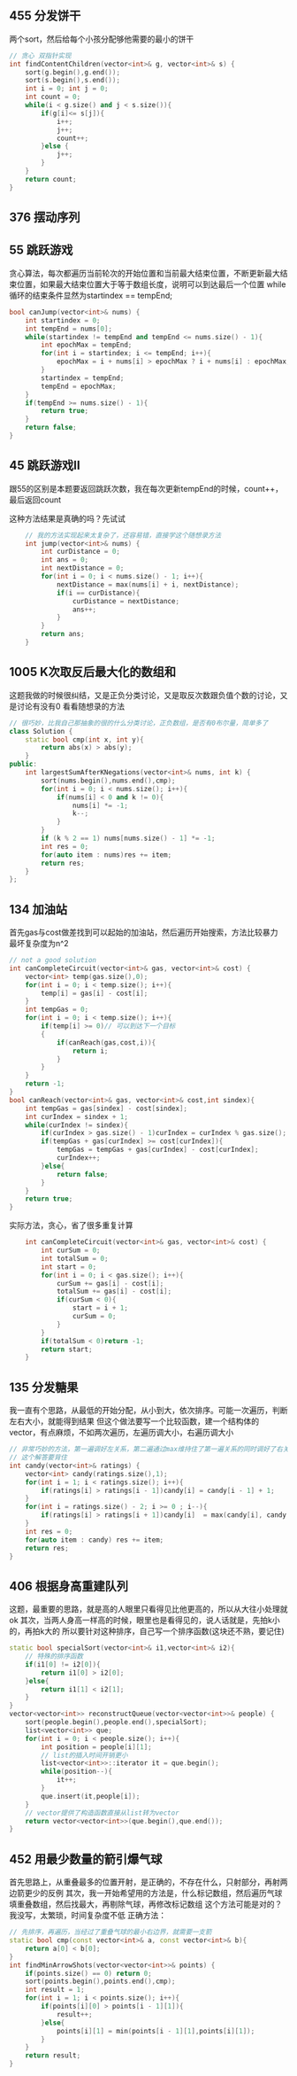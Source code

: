 ## 455 分发饼干
两个sort，然后给每个小孩分配够他需要的最小的饼干

```CPP
// 贪心 双指针实现
int findContentChildren(vector<int>& g, vector<int>& s) {
    sort(g.begin(),g.end());
    sort(s.begin(),s.end());
    int i = 0; int j = 0;
    int count = 0;
    while(i < g.size() and j < s.size()){
        if(g[i]<= s[j]){
            i++;
            j++;
            count++;
        }else {
            j++;
        }
    }
    return count;
}
```

## 376 摆动序列


## 55 跳跃游戏
贪心算法，每次都遍历当前轮次的开始位置和当前最大结束位置，不断更新最大结束位置，如果最大结束位置大于等于数组长度，说明可以到达最后一个位置
while循环的结束条件显然为startindex == tempEnd;
```CPP
bool canJump(vector<int>& nums) {
    int startindex = 0;
    int tempEnd = nums[0];
    while(startindex != tempEnd and tempEnd <= nums.size() - 1){
        int epochMax = tempEnd;
        for(int i = startindex; i <= tempEnd; i++){
            epochMax = i + nums[i] > epochMax ? i + nums[i] : epochMax;
        }
        startindex = tempEnd;
        tempEnd = epochMax;
    }
    if(tempEnd >= nums.size() - 1){
        return true;
    }
    return false;
}
```

## 45 跳跃游戏II
跟55的区别是本题要返回跳跃次数，我在每次更新tempEnd的时候，count++，最后返回count

这种方法结果是真确的吗？先试试
```CPP
    // 我的方法实现起来太复杂了，还容易错，直接学这个随想录方法
    int jump(vector<int>& nums) {
        int curDistance = 0;
        int ans = 0;
        int nextDistance = 0;
        for(int i = 0; i < nums.size() - 1; i++){
            nextDistance = max(nums[i] + i, nextDistance);
            if(i == curDistance){
                curDistance = nextDistance;
                ans++;
            }
        }
        return ans;
    }
```

## 1005 K次取反后最大化的数组和
这题我做的时候很纠结，又是正负分类讨论，又是取反次数跟负值个数的讨论，又是讨论有没有0
看看随想录的方法
```CPP
// 很巧妙，比我自己那抽象的很的什么分类讨论，正负数组，是否有0布尔量，简单多了
class Solution {
    static bool cmp(int x, int y){
        return abs(x) > abs(y);
    }
public:
    int largestSumAfterKNegations(vector<int>& nums, int k) {
        sort(nums.begin(),nums.end(),cmp);
        for(int i = 0; i < nums.size(); i++){
            if(nums[i] < 0 and k != 0){
                nums[i] *= -1;
                k--;
            }
        }
        if (k % 2 == 1) nums[nums.size() - 1] *= -1;
        int res = 0;
        for(auto item : nums)res += item;
        return res;
    }
};
```

## 134 加油站
首先gas与cost做差找到可以起始的加油站，然后遍历开始搜索，方法比较暴力
最坏复杂度为n^2
```CPP
// not a good solution
int canCompleteCircuit(vector<int>& gas, vector<int>& cost) {
    vector<int> temp(gas.size(),0);
    for(int i = 0; i < temp.size(); i++){
        temp[i] = gas[i] - cost[i];
    }
    int tempGas = 0;
    for(int i = 0; i < temp.size(); i++){
        if(temp[i] >= 0)// 可以到达下一个目标
        {
            if(canReach(gas,cost,i)){
                return i;
            }
        }
    }
    return -1;
}
bool canReach(vector<int>& gas, vector<int>& cost,int sindex){
    int tempGas = gas[sindex] - cost[sindex];
    int curIndex = sindex + 1;
    while(curIndex != sindex){
        if(curIndex > gas.size() - 1)curIndex = curIndex % gas.size();
        if(tempGas + gas[curIndex] >= cost[curIndex]){
            tempGas = tempGas + gas[curIndex] - cost[curIndex];
            curIndex++;
        }else{
            return false;
        }
    }
    return true;
}
```
实际方法，贪心，省了很多重复计算
```CPP
    int canCompleteCircuit(vector<int>& gas, vector<int>& cost) {
        int curSum = 0;
        int totalSum = 0;
        int start = 0;
        for(int i = 0; i < gas.size(); i++){
            curSum += gas[i] - cost[i];
            totalSum += gas[i] - cost[i];
            if(curSum < 0){
                start = i + 1;
                curSum = 0;
            }
        }
        if(totalSum < 0)return -1;
        return start;
    }  
```

## 135 分发糖果
我一直有个思路，从最低的开始分配，从小到大，依次排序。可能一次遍历，判断左右大小，就能得到结果
但这个做法要写一个比较函数，建一个结构体的vector，有点麻烦，不如两次遍历，左遍历调大小，右遍历调大小
```CPP
// 非常巧妙的方法，第一遍调好左关系，第二遍通过max维持住了第一遍关系的同时调好了右关系
// 这个解答要背住
int candy(vector<int>& ratings) {
    vector<int> candy(ratings.size(),1);
    for(int i = 1; i < ratings.size(); i++){
        if(ratings[i] > ratings[i - 1])candy[i] = candy[i - 1] + 1;
    }
    for(int i = ratings.size() - 2; i >= 0 ; i--){
        if(ratings[i] > ratings[i + 1])candy[i]  = max(candy[i], candy[i + 1] + 1);
    }
    int res = 0;
    for(auto item : candy) res += item;
    return res;
}
```

## 406 根据身高重建队列
这题，最重要的思路，就是高的人眼里只看得见比他更高的，所以从大往小处理就ok
其次，当两人身高一样高的时候，眼里也是看得见的，说人话就是，先拍k小的，再拍k大的
所以要针对这种排序，自己写一个排序函数(这块还不熟，要记住)
```CPP
static bool specialSort(vector<int>& i1,vector<int>& i2){
    // 特殊的排序函数
    if(i1[0] != i2[0]){
        return i1[0] > i2[0];
    }else{
        return i1[1] < i2[1];
    }
}
vector<vector<int>> reconstructQueue(vector<vector<int>>& people) {
    sort(people.begin(),people.end(),specialSort);
    list<vector<int>> que;
    for(int i = 0; i < people.size(); i++){
        int position = people[i][1];
        // list的插入时间开销更小
        list<vector<int>>::iterator it = que.begin();
        while(position--){
            it++;
        }
        que.insert(it,people[i]);
    }
    // vector提供了构造函数直接从list转为vector
    return vector<vector<int>>(que.begin(),que.end());
}
```
## 452 用最少数量的箭引爆气球
首先思路上，从重叠最多的位置开射，是正确的，不存在什么，只射部分，再射两边箭更少的反例
其次，我一开始希望用的方法是，什么标记数组，然后遍历气球填重叠数组，然后找最大，再剔除气球，再修改标记数组
这个方法可能是对的？我没写，太繁琐，时间复杂度不低
正确方法：
```CPP
// 先排序，再遍历，当经过了重叠气球的最小右边界，就需要一支箭
static bool cmp(const vector<int>& a, const vector<int>& b){
    return a[0] < b[0];
}
int findMinArrowShots(vector<vector<int>>& points) {
    if(points.size() == 0) return 0;
    sort(points.begin(),points.end(),cmp);
    int result = 1;
    for(int i = 1; i < points.size(); i++){
        if(points[i][0] > points[i - 1][1]){
            result++;
        }else{
            points[i][1] = min(points[i - 1][1],points[i][1]);
        }
    }
    return result;
}
```
